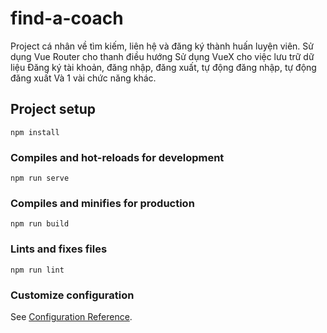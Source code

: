 # find-a-coach

Project cá nhân về tìm kiếm, liên hệ và đăng ký thành huấn luyện viên.
Sử dụng Vue Router cho thanh điều hướng
Sử dụng VueX cho việc lưu trữ dữ liệu
Đăng ký tài khoản, đăng nhập, đăng xuất, tự động đăng nhập, tự động đăng xuất
Và 1 vài chức năng khác.

## Project setup

```
npm install
```

### Compiles and hot-reloads for development

```
npm run serve
```

### Compiles and minifies for production

```
npm run build
```

### Lints and fixes files

```
npm run lint
```

### Customize configuration

See [Configuration Reference](https://cli.vuejs.org/config/).
